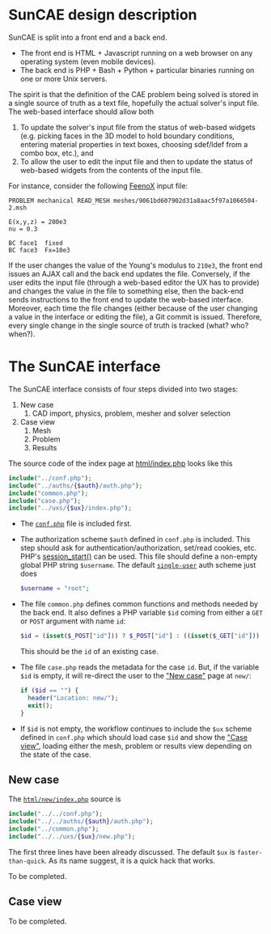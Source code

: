 # SunCAE design description

SunCAE is split into a front end and a back end.

 * The front end is HTML + Javascript running on a web browser on any operating system (even mobile devices).
 * The back end is PHP + Bash + Python + particular binaries running on one or more Unix servers.

The spirit is that the definition of the CAE problem being solved is stored in a single source of truth as a text file, hopefully the actual solver's input file. The web-based interface should allow both

 1. To update the solver's input file from the status of web-based widgets (e.g. picking faces in the 3D model to hold boundary conditions, entering material properties in text boxes, choosing sdef/ldef from a combo box, etc.), and
 2. To allow the user to edit the input file and then to update the status of web-based widgets from the contents of the input file.
 
For instance, consider the following [FeenoX](https://www.seamplex.com/feenox/) input file:

```
PROBLEM mechanical READ_MESH meshes/9061bd607902d31a8aac5f97a1066504-2.msh

E(x,y,z) = 200e3
nu = 0.3

BC face1  fixed
BC face3  Fx=10e3
```

If the user changes the value of the Young's modulus to `210e3`, the front end issues an AJAX call and the back end updates the file.
Conversely, if the user edits the input file (through a web-based editor the UX has to provide) and changes the value in the file to something else, then the back-end sends instructions to the front end to update the web-based interface.
Moreover, each time the file changes (either because of the user changing a value in the interface or editing the file), a Git commit is issued. Therefore, every single change in the single source of truth is tracked (what? who? when?).

# The SunCAE interface

The SunCAE interface consists of four steps divided into two stages:

 1. New case
    1. CAD import, physics, problem, mesher and solver selection
 2. Case view
    1. Mesh
    2. Problem
    3. Results

The source code of the index page at [html/index.php](../html/index.php) looks like this

```php
include("../conf.php");
include("../auths/{$auth}/auth.php");
include("common.php");
include("case.php");
include("../uxs/{$ux}/index.php");
```

 * The [`conf.php`](../conf.php) file is included first.
 * The authorization scheme `$auth` defined in `conf.php` is included.
   This step should ask for authentication/authorization, set/read cookies, etc.
   PHP's [session_start()](https://www.php.net/manual/en/function.session-start.php) can be used.
   This file should define a non-empty global PHP string `$username`.
   The default [`single-user`](../auths/single-user/auth.php) auth scheme just does
   
   ```php
   $username = "root";
   ```

 * The file `common.php` defines common functions and methods needed by the back end.
   It also defines a PHP variable `$id` coming from either a `GET` or `POST` argument with name `id`:

   ```php
   $id = (isset($_POST["id"])) ? $_POST["id"] : ((isset($_GET["id"])) ? $_GET["id"] : "");
   ```
   
   This should be the `id` of an existing case.
 
 * The file `case.php` reads the metadata for the case `id`. But, if the variable `$id` is empty, it will re-direct the user to the ["New case"](#new-case) page at `new/`:
 
   ```php
   if ($id == "") {
     header("Location: new/");
     exit();
   }
   ```
   
 * If `$id` is not empty, the workflow continues to include the `$ux` scheme defined in `conf.php` which should load case `$id` and show the ["Case view"](#case-view), loading either the mesh, problem or results view depending on the state of the case.

 
## New case

The [`html/new/index.php`](../html/new/index.php) source is 

```php
include("../../conf.php");
include("../../auths/{$auth}/auth.php");
include("../common.php");
include("../../uxs/{$ux}/new.php");
```

The first three lines have been already discussed.
The default `$ux` is `faster-than-quick`. As its name suggest, it is a quick hack that works.

To be completed.

## Case view

To be completed.

